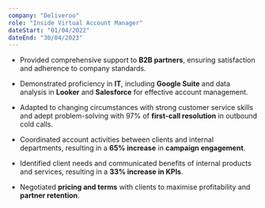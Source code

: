 ```yaml
---
company: "Deliveroo"
role: "Inside Virtual Account Manager"
dateStart: "01/04/2022"
dateEnd: "30/04/2023"
---
```




- Provided comprehensive support to **B2B partners**, ensuring satisfaction and adherence to company standards.

- Demonstrated proficiency in **IT**, including **Google Suite** and data analysis in **Looker** and **Salesforce** for effective account management.

- Adapted to changing circumstances with strong customer service skills and adept problem-solving with 97% of **first-call resolution** in outbound cold calls.

- Coordinated account activities between clients and internal departments, resulting in a **65% increase** in **campaign engagement**.

- Identified client needs and communicated benefits of internal products and services, resulting in a **33% increase in KPIs**.

- Negotiated **pricing and terms** with clients to maximise profitability and **partner retention**.